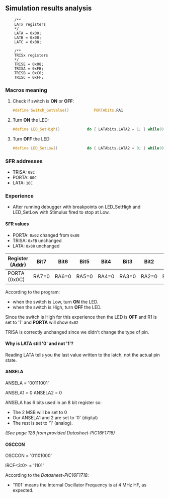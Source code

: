 ## Simulation results analysis

```
    /**
    LATx registers
    */
    LATA = 0x00;
    LATB = 0x00;
    LATC = 0x00;

    /**
    TRISx registers
    */
    TRISE = 0x08;
    TRISA = 0xFB;
    TRISB = 0xC0;
    TRISC = 0xFF;
```

### Macros meaning

1. Check if switch is **ON** or **OFF**:

    ```c
    #define Switch_GetValue()           PORTAbits.RA1
    ```

2. Turn **ON** the LED:

    ```c
    #define LED_SetHigh()            do { LATAbits.LATA2 = 1; } while(0)
    ```

3. Turn **OFF** the LED:

    ```c
    #define LED_SetLow()             do { LATAbits.LATA2 = 0; } while(0)
    ```

### SFR addresses

- TRISA: ```08C```
- PORTA: ```00C```
- LATA: ```10C```


### Experience

- After running debugger with breakpoints on LED_SetHigh and LED_SetLow with Stimulus fired to stop at Low.

#### SFR values
- PORTA: ```0x02```		changed from ```0x00```
- TRISA: ```0xFB``` 	unchanged
- LATA: ```0x00```		unchanged

| Register (Addr) | Bit7  | Bit6  | Bit5  | Bit4  | Bit3  | Bit2  | Bit1  | Bit0  |
| --------------- | ----- | ----- | ----- | ----- | ----- | ----- | ----- | ----- |
| PORTA (0x0C)    | RA7=0 | RA6=0 | RA5=0 | RA4=0 | RA3=0 | RA2=0 | RA1=1 | RA0=0 |


According to the program:
- when the switch is Low, turn **ON** the LED.
- when the switch is High, turn **OFF** the LED.

Since the switch is High for this experience then the LED is **OFF** and R1 is set to '1' and **PORTA** will show ```0x02```

TRISA is correctly unchanged since we didn't change the type of pin.

#### Why is LATA still '0' and not '1'?

Reading LATA tells you the last value written to the latch, not the actual pin state.

#### ANSELA

ANSELA = '00111001'

ANSELA1 = 0
ANSELA2 = 0

ANSELA has 6 bits used in an 8 bit register so:
-  The 2 MSB will be set to 0
- Our ANSELA1 and 2 are set to '0' (digital)
- The rest is set to '1' (analog).

*(See page 126 from provided Datasheet-PIC16F1718)*

#### OSCCON

OSCCON = '01101000'

IRCF<3:0> = '1101'

According to the *Datasheet-PIC16F1718*:
- '1101' means the Internal Oscillator Frequency is at 4 MHz HF, as expected.
